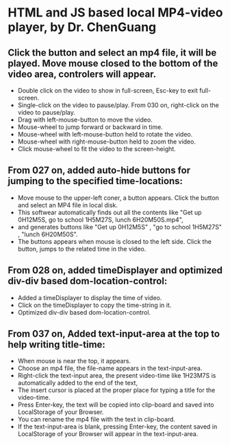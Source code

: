 # HTML and JS based local MP4-video player, by Dr. ChenGuang
## Click the button and select an mp4 file, it will be played. Move mouse closed to the bottom of the video area, controlers will appear.
- Double click on the video to show in full-screen, Esc-key to exit full-screen.
- Single-click on the video to pause/play. From 030 on, right-click on the video to pause/play.
- Drag with left-mouse-button to move the video.
- Mouse-wheel to jump forward or backward in time.
- Mouse-wheel with left-mouse-button held to rotate the video.
- Mouse-wheel with right-mouse-button held to zoom the video.
- Click mouse-wheel to fit the video to the screen-height.
## From 027 on, added auto-hide buttons for jumping to the specified time-locations:
- Move mouse to the upper-left coner, a button appears. Click the button and select an MP4 file in local disk. 
- This softwear automatically finds out all the contents like "Get up 0H12M5S, go to school 1H5M27S, lunch 6H20M50S.mp4", 
- and generates buttons like "Get up 0H12M5S" , "go to school 1H5M27S" , "lunch 6H20M50S". 
- The buttons appears when mouse is closed to the left side. Click the button, jumps to the related time in the video.
## From 028 on, added timeDisplayer and optimized div-div based dom-location-control:
- Added a timeDisplayer to display the time of video. 
- Click on the timeDisplayer to copy the time-string in it. 
- Optimized div-div based dom-location-control.
## From 037 on, Added text-input-area at the top to help writing title-time: 
- When mouse is near the top, it appears. 
- Choose an mp4 file, the file-name appears in the text-input-area. 
- Right-click the text-input area, the present video-time like 1H23M7S is automatically added to the end of the text, 
- The insert cursor is placed at the proper place for typing a title for the video-time. 
- Press Enter-key, the text will be copied into clip-board and saved into LocalStorage of your Browser. 
- You can rename the mp4 file with the text in clip-board. 
- If the text-input-area is blank, pressing Enter-key, the content saved in LocalStorage of your Browser will appear in the text-input-area. 
